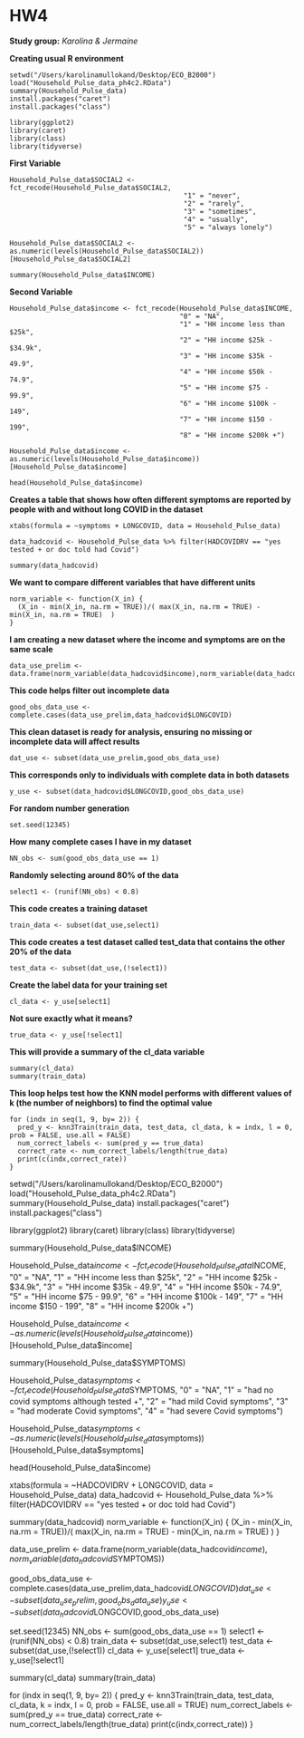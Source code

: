 # HW4
**Study group:** _Karolina & Jermaine_

**Creating usual R environment**

```
setwd("/Users/karolinamullokand/Desktop/ECO_B2000")
load("Household_Pulse_data_ph4c2.RData")
summary(Household_Pulse_data)
install.packages("caret")
install.packages("class")

library(ggplot2)
library(caret)
library(class)
library(tidyverse)
```

**First Variable**

```
Household_Pulse_data$SOCIAL2 <- fct_recode(Household_Pulse_data$SOCIAL2,
                                           "1" = "never",
                                           "2" = "rarely",
                                           "3" = "sometimes",
                                           "4" = "usually",
                                           "5" = "always lonely")

Household_Pulse_data$SOCIAL2 <- as.numeric(levels(Household_Pulse_data$SOCIAL2))[Household_Pulse_data$SOCIAL2]

summary(Household_Pulse_data$INCOME)
```

**Second Variable**

```
Household_Pulse_data$income <- fct_recode(Household_Pulse_data$INCOME,
                                          "0" = "NA",
                                          "1" = "HH income less than $25k",
                                          "2" = "HH income $25k - $34.9k",
                                          "3" = "HH income $35k - 49.9",
                                          "4" = "HH income $50k - 74.9",
                                          "5" = "HH income $75 - 99.9",
                                          "6" = "HH income $100k - 149",
                                          "7" = "HH income $150 - 199",
                                          "8" = "HH income $200k +")

Household_Pulse_data$income <- as.numeric(levels(Household_Pulse_data$income))[Household_Pulse_data$income]

head(Household_Pulse_data$income)
```

**Creates a table that shows how often different symptoms are reported by people with and without long COVID in the dataset**

```
xtabs(formula = ~symptoms + LONGCOVID, data = Household_Pulse_data)
```

```
data_hadcovid <- Household_Pulse_data %>% filter(HADCOVIDRV == "yes tested + or doc told had Covid")

summary(data_hadcovid)
```

**We want to compare different variables that have different units**

```
norm_variable <- function(X_in) {
  (X_in - min(X_in, na.rm = TRUE))/( max(X_in, na.rm = TRUE) - min(X_in, na.rm = TRUE)  )
}
```
**I am creating a new dataset where the income and symptoms are on the same scale**

```
data_use_prelim <- data.frame(norm_variable(data_hadcovid$income),norm_variable(data_hadcovid$symptoms))
```

**This code helps filter out incomplete data**

```
good_obs_data_use <- complete.cases(data_use_prelim,data_hadcovid$LONGCOVID)
```

**This clean dataset is ready for analysis, ensuring no missing or incomplete data will affect results**

```
dat_use <- subset(data_use_prelim,good_obs_data_use)
```

**This corresponds only to individuals with complete data in both datasets**

```
y_use <- subset(data_hadcovid$LONGCOVID,good_obs_data_use)
```

**For random number generation**

```
set.seed(12345)
```

**How many complete cases I have in my dataset**

```
NN_obs <- sum(good_obs_data_use == 1)
```

**Randomly selecting around 80% of the data**

```
select1 <- (runif(NN_obs) < 0.8)
```

**This code creates a training dataset**

```
train_data <- subset(dat_use,select1)
```

**This code creates a test dataset called test_data that contains the other 20% of the data**

```
test_data <- subset(dat_use,(!select1))
```

**Create the label data for your training set**

```
cl_data <- y_use[select1]
```

**Not sure exactly what it means?**

```
true_data <- y_use[!select1]
```

**This will provide a summary of the cl_data variable**

```
summary(cl_data)
summary(train_data)
```

**This loop helps test how the KNN model performs with different values of k (the number of neighbors) to find the optimal value**

```
for (indx in seq(1, 9, by= 2)) {
  pred_y <- knn3Train(train_data, test_data, cl_data, k = indx, l = 0, prob = FALSE, use.all = FALSE)
  num_correct_labels <- sum(pred_y == true_data)
  correct_rate <- num_correct_labels/length(true_data)
  print(c(indx,correct_rate))
}
```


































setwd("/Users/karolinamullokand/Desktop/ECO_B2000")
load("Household_Pulse_data_ph4c2.RData")
summary(Household_Pulse_data)
install.packages("caret")
install.packages("class")

library(ggplot2)
library(caret)
library(class)
library(tidyverse)

summary(Household_Pulse_data$INCOME)

Household_Pulse_data$income <- fct_recode(Household_Pulse_data$INCOME,
                                          "0" = "NA",
                                          "1" = "HH income less than $25k",
                                          "2" = "HH income $25k - $34.9k",
                                          "3" = "HH income $35k - 49.9",
                                          "4" = "HH income $50k - 74.9",
                                          "5" = "HH income $75 - 99.9",
                                          "6" = "HH income $100k - 149",
                                          "7" = "HH income $150 - 199",
                                          "8" = "HH income $200k +")

Household_Pulse_data$income <- as.numeric(levels(Household_Pulse_data$income))[Household_Pulse_data$income]

summary(Household_Pulse_data$SYMPTOMS)

Household_Pulse_data$symptoms <- fct_recode(Household_Pulse_data$SYMPTOMS,
                                            "0" = "NA",
                                            "1" = "had no covid symptoms although tested +",
                                            "2" = "had mild Covid symptoms",
                                            "3" = "had moderate Covid symptoms",
                                            "4" = "had severe Covid symptoms")

Household_Pulse_data$symptoms <- as.numeric(levels(Household_Pulse_data$symptoms))[Household_Pulse_data$symptoms]


head(Household_Pulse_data$income)
 
xtabs(formula = ~HADCOVIDRV + LONGCOVID, data = Household_Pulse_data)
data_hadcovid <- Household_Pulse_data %>% filter(HADCOVIDRV == "yes tested + or doc told had Covid")

summary(data_hadcovid)
norm_variable <- function(X_in) {
  (X_in - min(X_in, na.rm = TRUE))/( max(X_in, na.rm = TRUE) - min(X_in, na.rm = TRUE)  )
}

data_use_prelim <- data.frame(norm_variable(data_hadcovid$income),norm_variable(data_hadcovid$SYMPTOMS))


good_obs_data_use <- complete.cases(data_use_prelim,data_hadcovid$LONGCOVID)
dat_use <- subset(data_use_prelim,good_obs_data_use)
y_use <- subset(data_hadcovid$LONGCOVID,good_obs_data_use)

set.seed(12345)
NN_obs <- sum(good_obs_data_use == 1)
select1 <- (runif(NN_obs) < 0.8)
train_data <- subset(dat_use,select1)
test_data <- subset(dat_use,(!select1))
cl_data <- y_use[select1]
true_data <- y_use[!select1]

summary(cl_data)
summary(train_data)

for (indx in seq(1, 9, by= 2)) {
  pred_y <- knn3Train(train_data, test_data, cl_data, k = indx, l = 0, prob = FALSE, use.all = TRUE)
  num_correct_labels <- sum(pred_y == true_data)
  correct_rate <- num_correct_labels/length(true_data)
  print(c(indx,correct_rate))
}

